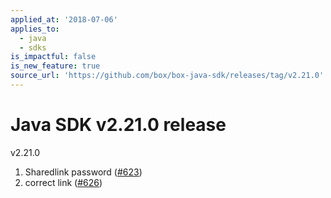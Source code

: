 ```yaml
---
applied_at: '2018-07-06'
applies_to:
  - java
  - sdks
is_impactful: false
is_new_feature: true
source_url: 'https://github.com/box/box-java-sdk/releases/tag/v2.21.0'
---
```


# Java SDK v2.21.0 release

v2.21.0
1. Sharedlink password ([#623](https://github.com/box/box-java-sdk/pull/623))
2. correct link ([#626](https://github.com/box/box-java-sdk/pull/626))